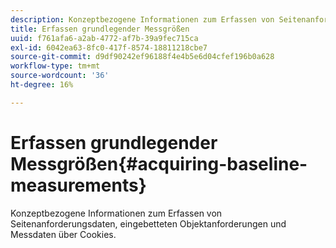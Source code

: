 ```yaml
---
description: Konzeptbezogene Informationen zum Erfassen von Seitenanforderungsdaten, eingebetteten Objektanforderungen und Messdaten über Cookies.
title: Erfassen grundlegender Messgrößen
uuid: f761afa6-a2ab-4772-af7b-39a9fec715ca
exl-id: 6042ea63-8fc0-417f-8574-18811218cbe7
source-git-commit: d9df90242ef96188f4e4b5e6d04cfef196b0a628
workflow-type: tm+mt
source-wordcount: '36'
ht-degree: 16%

---
```


# Erfassen grundlegender Messgrößen{#acquiring-baseline-measurements}

Konzeptbezogene Informationen zum Erfassen von Seitenanforderungsdaten, eingebetteten Objektanforderungen und Messdaten über Cookies.
